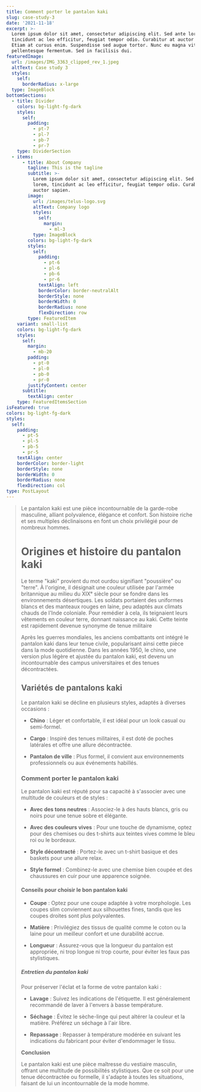 ```yaml
---
title: Comment porter le pantalon kaki
slug: case-study-3
date: '2021-11-18'
excerpt: >-
  Lorem ipsum dolor sit amet, consectetur adipiscing elit. Sed ante lorem,
  tincidunt ac leo efficitur, feugiat tempor odio. Curabitur at auctor sapien.
  Etiam at cursus enim. Suspendisse sed augue tortor. Nunc eu magna vitae lorem
  pellentesque fermentum. Sed in facilisis dui.
featuredImage:
  url: /images/IMG_3363_clipped_rev_1.jpeg
  altText: Case study 3
  styles:
    self:
      borderRadius: x-large
  type: ImageBlock
bottomSections:
  - title: Divider
    colors: bg-light-fg-dark
    styles:
      self:
        padding:
          - pt-7
          - pl-7
          - pb-7
          - pr-7
    type: DividerSection
  - items:
      - title: About Company
        tagline: This is the tagline
        subtitle: >-
          Lorem ipsum dolor sit amet, consectetur adipiscing elit. Sed ante
          lorem, tincidunt ac leo efficitur, feugiat tempor odio. Curabitur at
          auctor sapien.
        image:
          url: /images/telus-logo.svg
          altText: Company logo
          styles:
            self:
              margin:
                - ml-3
          type: ImageBlock
        colors: bg-light-fg-dark
        styles:
          self:
            padding:
              - pt-6
              - pl-6
              - pb-6
              - pr-6
            textAlign: left
            borderColor: border-neutralAlt
            borderStyle: none
            borderWidth: 0
            borderRadius: none
            flexDirection: row
        type: FeaturedItem
    variant: small-list
    colors: bg-light-fg-dark
    styles:
      self:
        margin:
          - mb-20
        padding:
          - pt-0
          - pl-0
          - pb-0
          - pr-0
        justifyContent: center
      subtitle:
        textAlign: center
    type: FeaturedItemsSection
isFeatured: true
colors: bg-light-fg-dark
styles:
  self:
    padding:
      - pt-5
      - pl-5
      - pb-5
      - pr-5
    textAlign: center
    borderColor: border-light
    borderStyle: none
    borderWidth: 0
    borderRadius: none
    flexDirection: col
type: PostLayout
---
```

> Le pantalon kaki est une pièce incontournable de la garde-robe masculine, alliant polyvalence, élégance et confort. Son histoire riche et ses multiples déclinaisons en font un choix privilégié pour de nombreux hommes.
>
> # **Origines et histoire du pantalon kaki**
>
> Le terme "kaki" provient du mot ourdou signifiant "poussière" ou "terre". À l'origine, il désignait une couleur utilisée par l'armée britannique au milieu du XIXᵉ siècle pour se fondre dans les environnements désertiques. Les soldats portaient des uniformes blancs et des manteaux rouges en laine, peu adaptés aux climats chauds de l'Inde coloniale. Pour remédier à cela, ils teignaient leurs vêtements en couleur terre, donnant naissance au kaki. Cette teinte est rapidement devenue synonyme de tenue militaire 
>
>
>
> Après les guerres mondiales, les anciens combattants ont intégré le pantalon kaki dans leur tenue civile, popularisant ainsi cette pièce dans la mode quotidienne. Dans les années 1950, le chino, une version plus légère et ajustée du pantalon kaki, est devenu un incontournable des campus universitaires et des tenues décontractées. 
>
>
>
> ## **Variétés de pantalons kaki**
>
> Le pantalon kaki se décline en plusieurs styles, adaptés à diverses occasions :
>
> *   **Chino** : Léger et confortable, il est idéal pour un look casual ou semi-formel.
>
> *   **Cargo** : Inspiré des tenues militaires, il est doté de poches latérales et offre une allure décontractée.
>
> *   **Pantalon de ville** : Plus formel, il convient aux environnements professionnels ou aux événements habillés.
>
> ### **Comment porter le pantalon kaki**
>
> Le pantalon kaki est réputé pour sa capacité à s'associer avec une multitude de couleurs et de styles :
>
> *   **Avec des tons neutres** : Associez-le à des hauts blancs, gris ou noirs pour une tenue sobre et élégante.
>
> *   **Avec des couleurs vives** : Pour une touche de dynamisme, optez pour des chemises ou des t-shirts aux teintes vives comme le bleu roi ou le bordeaux.
>
> *   **Style décontracté** : Portez-le avec un t-shirt basique et des baskets pour une allure relax.
>
> *   **Style formel** : Combinez-le avec une chemise bien coupée et des chaussures en cuir pour une apparence soignée.
>
> #### **Conseils pour choisir le bon pantalon kaki**
>
> *   **Coupe** : Optez pour une coupe adaptée à votre morphologie. Les coupes slim conviennent aux silhouettes fines, tandis que les coupes droites sont plus polyvalentes.
>
> *   **Matière** : Privilégiez des tissus de qualité comme le coton ou la laine pour un meilleur confort et une durabilité accrue.
>
> *   **Longueur** : Assurez-vous que la longueur du pantalon est appropriée, ni trop longue ni trop courte, pour éviter les faux pas stylistiques.
>
> ##### **Entretien du pantalon kaki**
>
> Pour préserver l'éclat et la forme de votre pantalon kaki :
>
> *   **Lavage** : Suivez les indications de l'étiquette. Il est généralement recommandé de laver à l'envers à basse température.
>
> *   **Séchage** : Évitez le sèche-linge qui peut altérer la couleur et la matière. Préférez un séchage à l'air libre.
>
> *   **Repassage** : Repasser à température modérée en suivant les indications du fabricant pour éviter d'endommager le tissu.
>
> **Conclusion**
>
> Le pantalon kaki est une pièce maîtresse du vestiaire masculin, offrant une multitude de possibilités stylistiques. Que ce soit pour une tenue décontractée ou formelle, il s'adapte à toutes les situations, faisant de lui un incontournable de la mode homme.
>
>
>
>

